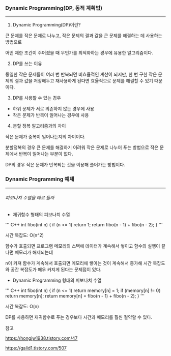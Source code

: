 ### Dynamic Programming(DP, 동적 계획법)

------------------

1. Dynamic Programming(DP)이란?

큰 문제를 작은 문제로 나누고, 작은 문제의 결과 값을 큰 문제를 해결하는 데 사용하는 방법으로 

어떤 제한 조건이 주어졌을 때 무언가를 최적화하는 경우에 유용한 알고리즘이다.

2. DP를 쓰는 이유

동일한 작은 문제들이 여러 번 반복되면 비효율적인 계산이 되지만, 한 번 구한 작은 문제의 결과 값을 저장해두고 재사용하게 된다면 효율적으로 문제를 해결할 수 있기 때문이다.

3. DP를 사용할 수 있는 경우

- 하위 문제가 서로 의존하지 않는 경우에 사용
- 작은 문제가 반복이 일어나는 경우에 사용

4. 분할 정복 알고리즘과의 차이

작은 문제가 중복이 일어나는지의 차이이다.

분할정복의 경우 큰 문제를 해결하기 어려워 작은 문제로 나누어 푸는 방법으로 작은 문제에서 반복이 일어나는 부분이 없다.

DP의 경우 작은 문제가 반복되는 것을 이용해 풀어가는 방법이다.

### Dynamic Programming 예제

------------------------------

###### 피보나치 수열을 예로 들자

- 재귀함수 형태의 피보나치 수열

''' C++
int fibo(int n) {
	if (n <= 1) return 1;
	return fibo(n - 1) + fibo(n - 2);
}
'''

시간 복잡도: O(n^2)

함수가 호출되면 프로그램 메모리의 스택에 데이터가 계속해서 쌓이고 함수의 실행이 끝나면 메모리가 해제되는데

n이 커져 함수가 계속해서 호출되면 메모리에 쌓이는 것이 계속해서 증가해 시간 복잡도와 공간 복잡도가 매우 커지게 된다는 문제점이 있다.


- Dynamic Programming 형태의 피보나치 수열

''' C++
int fibo(int n) {
	if (n <= 1) return memory[n] = 1;
	if (memory[n] != 0) return memory[n];
	return memory[n] = fibo(n - 1) + fibo(n - 2);
}
'''

시간 복잡도: O(n)

DP를 사용하면 재귀함수로 푸는 경우보다 시간과 메모리를 훨씬 절약할 수 있다.


참고

https://hongjw1938.tistory.com/47

https://galid1.tistory.com/507







